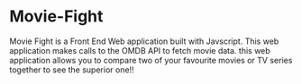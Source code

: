 # Movie-Fight
Movie Fight is a Front End Web application built with Javscript. This web application makes calls to the OMDB API to fetch movie data. this web application allows you to compare two of your favourite movies or TV series together to see the superior one!!
